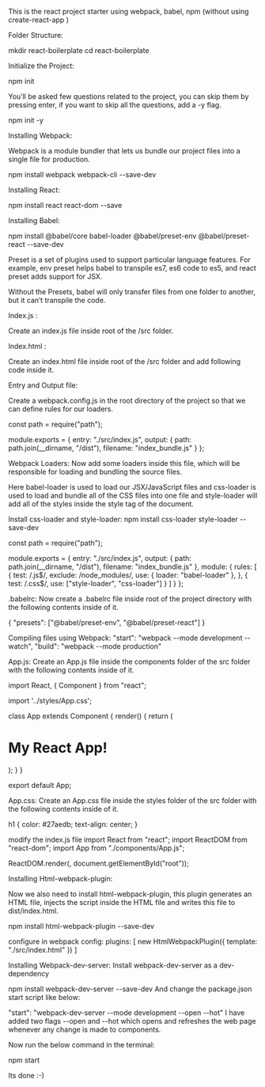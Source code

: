This is the react project starter using webpack, babel, npm (without using create-react-app )

Folder Structure:

mkdir react-boilerplate
cd react-boilerplate

Initialize the Project:

npm init 

You’ll be asked few questions related to the project, you can skip them by pressing enter, if you want to skip all the questions, add a -y flag.

 npm init -y

Installing Webpack: 

Webpack is a module bundler that lets us bundle our project files into a single file for production.

npm install webpack webpack-cli --save-dev

Installing React:

npm install react react-dom --save

Installing Babel:

npm install @babel/core babel-loader @babel/preset-env @babel/preset-react --save-dev


Preset is a set of plugins used to support particular language features. For example, env preset helps babel to transpile es7, es6 code to es5, and react preset adds support for JSX.

Without the Presets, babel will only transfer files from one folder to another, but it can’t transpile the code.

Index.js :

Create an index.js file inside root of the /src folder.

Index.html :

Create an index.html file inside root of the /src folder and add following code inside it.

Entry and Output file:

Create a webpack.config.js in the root directory of the project so that we can define rules for our loaders.

const path = require("path");

module.exports = {
  entry: "./src/index.js",
  output: {
    path: path.join(__dirname, "/dist"),
    filename: "index_bundle.js"
  }
};

Webpack Loaders:
Now add some loaders inside this file, which will be responsible for loading and bundling the source files.

Here babel-loader is used to load our JSX/JavaScript files and css-loader is used to load and bundle all of the CSS files into one file and style-loader will add all of the styles inside the style tag of the document.

Install css-loader and style-loader:
npm install css-loader style-loader --save-dev


const path = require("path");

module.exports = {
  entry: "./src/index.js",
  output: {
    path: path.join(__dirname, "/dist"),
    filename: "index_bundle.js"
  },
  module: {
    rules: [
      {
        test: /\.js$/,
        exclude: /node_modules/,
        use: {
          loader: "babel-loader"
        },
      },
      {
        test: /\.css$/,
        use: ["style-loader", "css-loader"]
      }
    ]
  }
};

.babelrc:
Now create a .babelrc file inside root of the project directory with the following contents inside of it.

{
  "presets": ["@babel/preset-env", "@babel/preset-react"]
}

Compiling files using Webpack:
"start": "webpack --mode development --watch",
"build": "webpack --mode production"

App.js:
Create an App.js file inside the components folder of the src folder with the following contents inside of it.

import React, { Component } from "react";

import '../styles/App.css';

class App extends Component {
    render() {
        return (
            <div>
                <h1>My React App!</h1>
            </div>
        );
    }
}

export default App;


App.css:
Create an App.css file inside the styles folder of the src folder with the following contents inside of it.

h1 {
    color: #27aedb;
    text-align: center;
}

modify the index.js file
import React from "react";
import ReactDOM from "react-dom";
import App from "./components/App.js";

ReactDOM.render(<App />, document.getElementById("root"));

Installing Html-webpack-plugin:

Now we also need to install html-webpack-plugin, this plugin generates an HTML file, injects the script inside the HTML file and writes this file to dist/index.html.

npm install html-webpack-plugin --save-dev

configure in webpack config:
 plugins: [
    new HtmlWebpackPlugin({
      template: "./src/index.html"
    })
  ]

  Installing Webpack-dev-server:
Install webpack-dev-server as a dev-dependency

npm install webpack-dev-server --save-dev
And change the package.json start script like below:

"start": "webpack-dev-server --mode development --open --hot"
I have added two flags --open and --hot which opens and refreshes the web page whenever any change is made to components.

Now run the below command in the terminal:

npm start

Its done :-)
